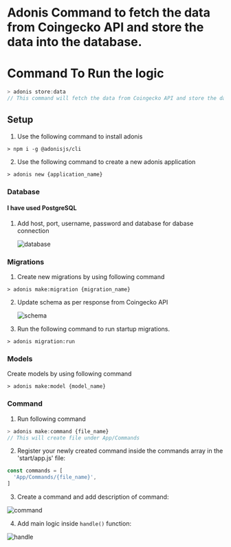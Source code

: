 # Adonis Command to fetch the data from Coingecko API and store the data into the database.

# Command To Run the logic

```typescript
> adonis store:data
// This command will fetch the data from Coingecko API and store the data into the database.

```

## Setup

1. Use the following command to install adonis

```
> npm i -g @adonisjs/cli
```
2. Use the following command to create a new adonis application
```
> adonis new {application_name}
```


### Database

#### I have used PostgreSQL

1. Add host, port, username, password and database for dabase connection
   
   ![database](https://github.com/justvarad123/adonisjsCommand/assets/33244550/d8a0cfea-b548-4102-a77b-c6ac11259be2)
   
### Migrations

1. Create new migrations by using following command

```
> adonis make:migration {migration_name}
```

2. Update schema as per response from Coingecko API
   
   ![schema](https://github.com/justvarad123/adonisjsCommand/assets/33244550/e32250ce-db4c-438a-8f14-1f4fb3ed564c)


3. Run the following command to run startup migrations.

```
> adonis migration:run
```

### Models

Create models by using following command

```
> adonis make:model {model_name}
```

### Command

1. Run following command

```javascript
> adonis make:command {file_name}
// This will create file under App/Commands
```

2. Register your newly created command inside the commands array in the 'start/app.js' file:

```javascript
const commands = [
  'App/Commands/{file_name}',
]
```

3. Create a command and add description of command:

![command](https://github.com/justvarad123/adonisjsCommand/assets/33244550/60c1193c-0534-4a7f-8b1d-80d9a0a5e44b)

4. Add main logic inside `handle()` function:

![handle](https://github.com/justvarad123/adonisjsCommand/assets/33244550/cc91de39-ba52-4511-8c68-945ff344d7a8)


